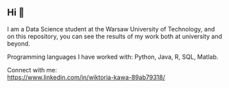 ## Hi 👋

I am a Data Science student at the Warsaw University of Technology, and on this repository, you can see the results of my work both at university and beyond. 

Programming languages I have worked with: Python, Java, R, SQL, Matlab. 


Connect with me: \
https://www.linkedin.com/in/wiktoria-kawa-89ab79318/


